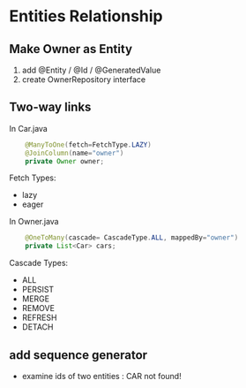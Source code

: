 # Entities Relationship

## Make Owner as Entity
1. add @Entity / @Id / @GeneratedValue 
2. create OwnerRepository interface

## Two-way links

In Car.java
```java
	@ManyToOne(fetch=FetchType.LAZY)
	@JoinColumn(name="owner")
	private Owner owner;
```

Fetch Types:
* lazy
* eager

In Owner.java
```java
	@OneToMany(cascade= CascadeType.ALL, mappedBy="owner")
	private List<Car> cars;
```
Cascade Types:
* ALL
* PERSIST
* MERGE
* REMOVE
* REFRESH
* DETACH

## add sequence generator 
* examine ids of two entities : CAR not found!
